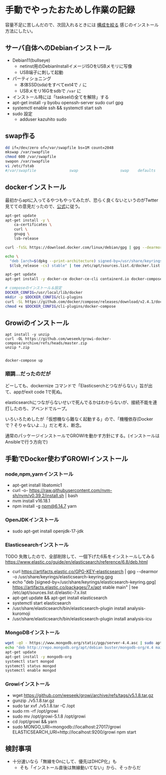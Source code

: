 # 手動でやったおためし作業の記録

容量不足に苦しんだので、次回入れるときには [構成を絞る](https://www.mk-mode.com/blog/2021/09/02/debian-11-installation-for-small-server/) 感じのインストール方法にしたい。

## サーバ自体へのDebianインストール

- Debian11(bullseye)
  - netinst用のDebianInstallイメージISOをUSBメモリに写像
  - USB端子に刺して起動
- パーティショニング
  - 本体SSD(sda)をすべてext4で `/` に
  - USBメモリ16Gをsdbで `/var` に
- インストール時には「taskselの全てを解除」する
- apt-get install -y byobu openssh-server sudo curl gpg
- systemctl enable ssh && systemctl start ssh
- sudo 設定
  - adduser kazuhito sudo


## swap作る

```bash
dd if=/dev/zero of=/var/swapfile bs=1M count=2048
mkswap /var/swapfile
chmod 600 /var/swapfile
swapon /var/swapfile
vi /etc/fstab
#/var/swapfile               swap                   swap    defaults        0 0
```

## dockerインストール

最初からaptに入ってるやつもやってみたが、恐らく良くないというのがTwtter見てての意見だったので、[公式](https://matsuand.github.io/docs.docker.jp.onthefly/engine/install/debian/)に従う。


```bash
apt-get update
apt-get install -y \
    ca-certificates \
    curl \
    gnupg \
    lsb-release

curl -fsSL https://download.docker.com/linux/debian/gpg | gpg --dearmor -o /usr/share/keyrings/docker-archive-keyring.gpg

echo \
  "deb [arch=$(dpkg --print-architecture) signed-by=/usr/share/keyrings/docker-archive-keyring.gpg] https://download.docker.com/linux/debian \
  $(lsb_release -cs) stable" | tee /etc/apt/sources.list.d/docker.list > /dev/null

apt-get update
apt-get install -y docker-ce docker-ce-cli containerd.io docker-compose-plugin

# composeのインストール＆設定
DOCKER_CONFIG=/usr/local/lib/docker
mkdir -p $DOCKER_CONFIG/cli-plugins
curl -SL https://github.com/docker/compose/releases/download/v2.4.1/docker-compose-linux-x86_64 -o $DOCKER_CONFIG/cli-plugins/docker-compose
chmod +x $DOCKER_CONFIG/cli-plugins/docker-compose

```

## Growiのインストール


```bashl
apt install -y unzip
curl -OL https://github.com/weseek/growi-docker-compose/archive/refs/heads/master.zip
unzip *.zip


docker-compose up
```

### 順調…だったのだが

どーしても、dockernize コマンドで「Elasticserchとつながらない」旨が出て、appがexit code 1で死ぬ。

elasticsearchにつながらないせいで死んでるかはわからないが、接続不能を連打したのち、アベンドでループ。

いろいろためしたが「仮想機なら難なく起動する」ので、「機種依存(Dockerで？そりゃないよ…)」だと考え、断念。

通常のパッケージインストールでGROWIを動かす方針にする。(インストールはAnsibleで行う方向で)


## 手動でDocker使わずGROWIインストール


### node,npm,yarnインストール

- apt-get install libatomic1
- curl -o- https://raw.githubusercontent.com/nvm-sh/nvm/v0.39.2/install.sh | bash
- nvm install v16.18.1
- npm install -g npm@6.14.7 yarn

### OpenJDKインストール

- sudo apt-get install openjdk-17-jdk

### Elasticsearchインストール

TODO 失敗したので、全部削除して、一個下げた6系をインストールしてみる https://www.elastic.co/guide/en/elasticsearch/reference/6.8/deb.html

- curl https://artifacts.elastic.co/GPG-KEY-elasticsearch | gpg --dearmor -o /usr/share/keyrings/elasticsearch-keyring.gpg
- echo "deb [signed-by=/usr/share/keyrings/elasticsearch-keyring.gpg] https://artifacts.elastic.co/packages/7.x/apt stable main" | tee /etc/apt/sources.list.d/elastic-7.x.list
- apt-get update && apt-get install elasticsearch
- systemctl start elasticsearch
- /usr/share/elasticsearch/bin/elasticsearch-plugin install analysis-kuromoji
- /usr/share/elasticsearch/bin/elasticsearch-plugin install analysis-icu

### MongoDBインストール

```bash
wget -qO - https://www.mongodb.org/static/pgp/server-4.4.asc | sudo apt-key add -
echo "deb http://repo.mongodb.org/apt/debian buster/mongodb-org/4.4 main" | sudo tee /etc/apt/sources.list.d/mongodb-org-4.4.list
apt-get update
apt-get install -y mongodb-org
systemctl start mongod
systemctl status mongod
systemctl enable mongod
```

### Growiインストール

- wget https://github.com/weseek/growi/archive/refs/tags/v5.1.8.tar.gz
- gunzip ./v5.1.8.tar.gz
- sudo tar xvf ./v5.1.8.tar -C /opt
- sudo rm -rf /opt/growi
- sudo mv /opt/growi-5.1.8 /opt/growi
- cd /opt/growi && yarn
- sudo MONGO_URI=mongodb://localhost:27017/growi  ELASTICSEARCH_URI=http://localhost:9200/growi npm start



## 検討事項

- 十分速いなら「無線をOnにして、優先はDHCP化」も
  - そも「インストール直後は無線動いてない」から、そっからだ